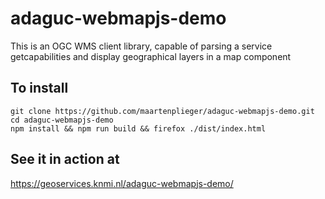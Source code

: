 # adaguc-webmapjs-demo
This is an OGC WMS client library, capable of parsing a service getcapabilities and display geographical layers in a map component

## To install

```
git clone https://github.com/maartenplieger/adaguc-webmapjs-demo.git
cd adaguc-webmapjs-demo
npm install && npm run build && firefox ./dist/index.html
```

## See it in action at 

https://geoservices.knmi.nl/adaguc-webmapjs-demo/